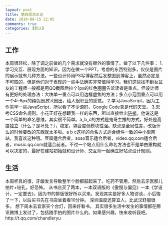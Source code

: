 ```yaml
---
layout: post
title: 第四周流水记
date: 2010-08-15 22:05
comments: true
categories: [默认]
---
```

<h2>工作</h2>
本周很轻松，除了调之前做的几个需求就没有额外的事情了。做了以下几件事：
1.学习交互、展现方面的知识。因为在做一个PPT，考虑的东西特别多，仅仅是图片的展示就有几种方法。一些设计师用PS写博客然后发整图到博客上，虽然必定是不可取的，但是他们对于表现的一些手法确实非常值得学习。我们这些找不到女盆友的工程师一般都是用QQ截图后拉个1px的红色圈圈告诉读者是重点。但设计师有更好的处理办法：大块单一重点可以用边框虚焦的方法；多点小范围重点可以用一个4~6px的纯色圈<em>放大</em>圈出，给人很职业的感觉。
2.学习JavaScript，因为工作需学一些JavaScript，所以看了不少源码，Google Code真是代码天堂。
3.思考CSS命名规则。小花正好在想跟我一样的东西，所以直接给出<a href="http://xiebiji.com/2010/08/simple_mind/">链接</a>。他说这是一个简单的命名思维，其实很不简单。a_b_c的方式是鬼哥主推的方式，好处是高度独立（什么？是坏处？），稳定，耦合度低模块性强。缺点是全局性差，改版什么的时候要改的东西就太多啦。a b c这样的命名方式适合组件一致的中小型网站，我喜欢这种哦。豆瓣适合后者，soso音乐适合后者，video.qq.com适合后者，music.qq.com就适合前者。不过一个站点用什么命名方法也不是单由重构就可以决定的，最好在建站初始就和设计师、交互师一起确立好站点设计规则。
<h2>生活</h2>
本周杯具的很，牙龈发言导致整半个脸都鼓起来了。吃药不管用，然后去牙医那儿拍片+钻孔，好恐怖。
从书店买了两本，一本双语版的《傲慢与偏见》一本《学设计，一定要去》，因为书的排版很好所以买来。发现其实是好多人物访谈，小后悔了一下，以后买书先在书店坐着看10分钟。
深圳温度还算宜人，比武汉舒服很多。
想下周末去宜家买个台灯，回来好看书。
其实很多生活中发生的事情都在腾讯微博上发过了，包括随手拍的图片什么的。如果感兴趣，快来收听我吧。http://t.qq.com/chandleryu
